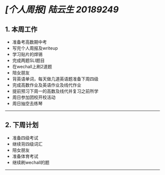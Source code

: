 # ***[个人周报]  陆云生   20189249***

## **1.** 本周工作
+ 准备考高数期中考
+ 写完个人周报及writeup
+ 学习贴片的焊锡
+ 完成两题SLI题目
+ 在wechall上刷2道题
+ 陪女朋友
+ 背英语单词，每天做几道英语题准备下周四级
+ 完成高数作业及英语作业及线代作业
+ 提前预习下周一的高数及线代并复习之前所学
+ 周日参加团校开校活动
+ 周日抽空去练琴
---
## **2.** 下周计划
+ 准备四级考试
+ 继续背四级词汇
+ 陪女朋友
+ 准备体育考试
+ 继续刷wechall的题
---
